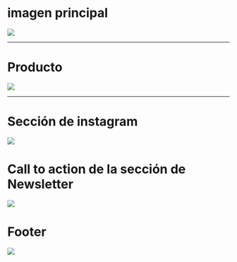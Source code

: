 # imagen principal

[![](https://raw.githubusercontent.com/andresyrg16/prueba-tecnica-pufi/main/src/Screenshot_1.png)](https://raw.githubusercontent.com/andresyrg16/prueba-tecnica-pufi/main/src/Screenshot_1.png)

------------
# Producto
[![](https://raw.githubusercontent.com/andresyrg16/prueba-tecnica-pufi/main/src/presentacion/card.png)](http://https://raw.githubusercontent.com/andresyrg16/prueba-tecnica-pufi/main/src/presentacion/card.png)

------------

# Sección de instagram
[![](https://raw.githubusercontent.com/andresyrg16/prueba-tecnica-pufi/main/src/presentacion/instagram.png)](http://https://raw.githubusercontent.com/andresyrg16/prueba-tecnica-pufi/main/src/presentacion/instagram.png)

# Call to action de la sección de Newsletter
[![](https://raw.githubusercontent.com/andresyrg16/prueba-tecnica-pufi/main/src/presentacion/form.png)](https://raw.githubusercontent.com/andresyrg16/prueba-tecnica-pufi/main/src/presentacion/form.png)

# Footer 
[![](https://raw.githubusercontent.com/andresyrg16/prueba-tecnica-pufi/main/src/presentacion/footer.png)](http://https://raw.githubusercontent.com/andresyrg16/prueba-tecnica-pufi/main/src/presentacion/footer.png)
